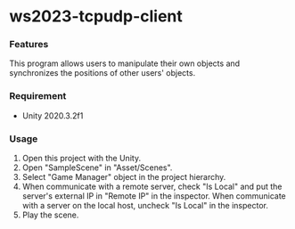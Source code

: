 # ws2023-tcpudp-client

### Features
This program allows users to manipulate their own objects and synchronizes the positions of other users' objects.

### Requirement
- Unity 2020.3.2f1

### Usage
1. Open this project with the Unity.
1. Open "SampleScene" in "Asset/Scenes".
1. Select "Game Manager" object in the project hierarchy.
1. When communicate with a remote server, check "Is Local" and put the server's external IP in "Remote IP" in the inspector. When communicate with a server on the local host, uncheck "Is Local" in the inspector.
1. Play the scene.

